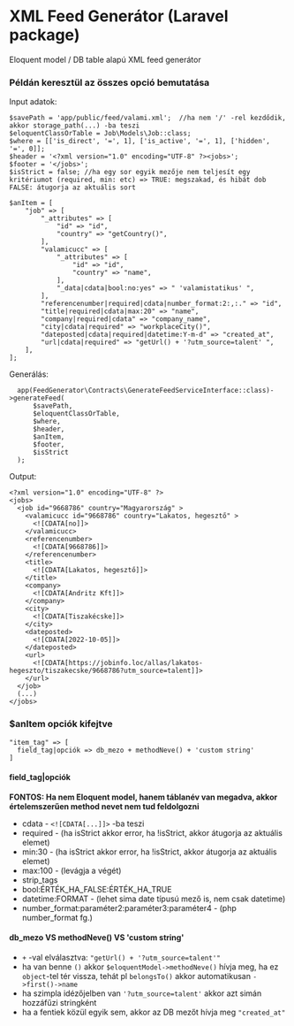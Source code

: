 # XML Feed Generátor (Laravel package)
Eloquent model / DB table alapú XML feed generátor

### Példán keresztül az összes opció bemutatása
Input adatok:
```
$savePath = 'app/public/feed/valami.xml';  //ha nem '/' -rel kezdődik, akkor storage_path(...) -ba teszi
$eloquentClassOrTable = Job\Models\Job::class;
$where = [['is_direct', '=', 1], ['is_active', '=', 1], ['hidden', '=', 0]];
$header = '<?xml version="1.0" encoding="UTF-8" ?><jobs>';
$footer = '</jobs>';
$isStrict = false; //ha egy sor egyik mezője nem teljesít egy kritériumot (required, min: etc) => TRUE: megszakad, és hibát dob FALSE: átugorja az aktuális sort

$anItem = [
    "job" => [
        "_attributes" => [
            "id" => "id",
            "country" => "getCountry()",
        ],
        "valamicucc" => [
            "_attributes" => [
                "id" => "id",
                "country" => "name",
            ],
            "_data|cdata|bool:no:yes" => " 'valamistatikus' ",
        ],
        "referencenumber|required|cdata|number_format:2:,:." => "id",
        "title|required|cdata|max:20" => "name",
        "company|required|cdata" => "company_name",
        "city|cdata|required" => "workplaceCity()",
        "dateposted|cdata|required|datetime:Y-m-d" => "created_at",
        "url|cdata|required" => "getUrl() + '?utm_source=talent' ",
    ],
];

```

Generálás:
```
  app(FeedGenerator\Contracts\GenerateFeedServiceInterface::class)->generateFeed(
      $savePath,
      $eloquentClassOrTable,
      $where,
      $header,
      $anItem,
      $footer,
      $isStrict 
  );
```

Output:
``` 
<?xml version="1.0" encoding="UTF-8" ?>
<jobs>
  <job id="9668786" country="Magyarország" >
    <valamicucc id="9668786" country="Lakatos, hegesztő" >
      <![CDATA[no]]>
    </valamicucc>
    <referencenumber>
      <![CDATA[9668786]]>
    </referencenumber>
    <title>
      <![CDATA[Lakatos, hegesztő]]>
    </title>
    <company>
      <![CDATA[Andritz Kft]]>
    </company>
    <city>
      <![CDATA[Tiszakécske]]>
    </city>
    <dateposted>
      <![CDATA[2022-10-05]]>
    </dateposted>
    <url>
      <![CDATA[https://jobinfo.loc/allas/lakatos-hegeszto/tiszakecske/9668786?utm_source=talent]]>
    </url>
  </job>
  (...)
</jobs>
```

### $anItem opciók kifejtve
```
"item_tag" => [
  field_tag|opciók => db_mezo + methodNeve() + 'custom string'
]
```

#### field_tag|opciók
**FONTOS: Ha nem Eloquent model, hanem táblanév van megadva, akkor értelemszerűen method nevet nem tud feldolgozni**  
- cdata - `<![CDATA[...]]>` -ba teszi
- required -  (ha isStrict akkor error, ha !isStrict, akkor átugorja az aktuális elemet)
- min:30 - (ha isStrict akkor error, ha !isStrict, akkor átugorja az aktuális elemet)
- max:100 - (levágja a végét)
- strip_tags
- bool:ÉRTÉK_HA_FALSE:ÉRTÉK_HA_TRUE
- datetime:FORMAT - (lehet sima date típusú mező is, nem csak datetime)
- number_format:paraméter2:paraméter3:paraméter4 - (php number_format fg.)

#### db_mezo VS methodNeve() VS 'custom string'
- `+` -val elválasztva: `"getUrl() + '?utm_source=talent'"`
- ha van benne `()` akkor `$eloquentModel->methodNeve()` hívja meg, ha ez `object`-tel tér vissza, tehát pl `belongsTo()` akkor automatikusan `->first()->name`
- ha szimpla idézőjelben van `'?utm_source=talent'` akkor azt simán hozzáfűzi stringként
- ha a fentiek közül egyik sem, akkor az DB mezőt hívja meg `"created_at"`



